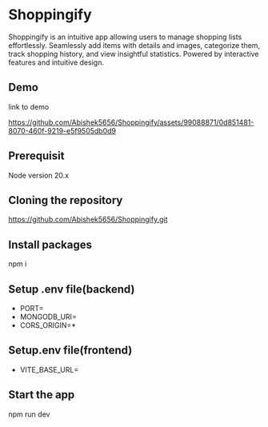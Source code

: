 
# Shoppingify

Shoppingify is an intuitive app allowing users to manage shopping lists effortlessly. Seamlessly add items with details and images, categorize them, track shopping history, and view insightful statistics. Powered by interactive features and intuitive design.


## Demo

 link to demo

 https://github.com/Abishek5656/Shoppingify/assets/99088871/0d851481-8070-460f-9219-e5f9505db0d9



## Prerequisit
 Node version 20.x
## Cloning the repository

https://github.com/Abishek5656/Shoppingify.git
## Install packages

npm i
## Setup .env file(backend)

- PORT=
- MONGODB_URI=
- CORS_ORIGIN=*
## Setup.env file(frontend)

- VITE_BASE_URL=
## Start the app

npm run dev


